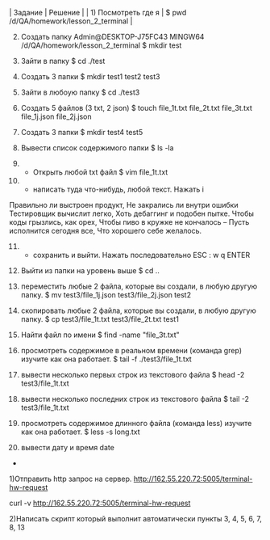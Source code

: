 |                  Задание                                                    |                          Решение                                               |
|             1) Посмотреть где я                                     |         $ pwd /d/QA/homework/lesson_2_terminal                 |




2) Создать папку
Admin@DESKTOP-J75FC43 MINGW64 /d/QA/homework/lesson_2_terminal
$ mkdir test

3) Зайти в папку
$ cd ./test

4) Создать 3 папки
$ mkdir test1 test2 test3

5) Зайти в любоую папку
$ cd ./test3

6) Создать 5 файлов (3 txt, 2 json)
$ touch file_1t.txt file_2t.txt file_3t.txt file_1j.json file_2j.json

7) Создать 3 папки
$ mkdir test4 test5

8. Вывести список содержимого папки
$ ls -la

9) + Открыть любой txt файл
$ vim file_1t.txt

10) + написать туда что-нибудь, любой текст.
Нажать i

Правильно ли выстроен продукт,
Не закрались ли внутри ошибки
Тестировщик вычислит легко,
Хоть дебаггинг и подобен пытке.
Чтобы коды грызлись, как орех,
Чтобы пиво в кружке не кончалось –
Пусть исполнится сегодня все,
Что хорошего себе желалось.

11) + сохранить и выйти.
Нажать последовательно ESC : w q ENTER

12) Выйти из папки на уровень выше
$ cd ..

13) переместить любые 2 файла, которые вы создали, в любую другую папку.
$ mv test3/file_1j.json test3/file_2j.json test2

14) скопировать любые 2 файла, которые вы создали, в любую другую папку.
$ cp test3/file_1t.txt test3/file_2t.txt test1


15) Найти файл по имени
$ find -name "file_3t.txt"

16) просмотреть содержимое в реальном времени (команда grep) изучите как она работает.
$ tail -f ./test3/file_1t.txt

17) вывести несколько первых строк из текстового файла
$ head -2 test3/file_1t.txt

18) вывести несколько последних строк из текстового файла
$ tail -2 test3/file_1t.txt
19) просмотреть содержимое длинного файла (команда less) изучите как она работает.
$ less -s long.txt
20) вывести дату и время
date




*
1)Отправить http запрос на сервер.
http://162.55.220.72:5005/terminal-hw-request

curl -v http://162.55.220.72:5005/terminal-hw-request

2)Написать скрипт который выполнит автоматически пункты 3, 4, 5, 6, 7, 8, 13


